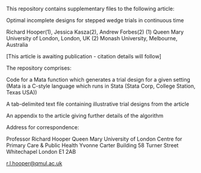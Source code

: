 This repository contains supplementary files to the following article:

Optimal incomplete designs for stepped wedge trials in continuous time

Richard Hooper(1), Jessica Kasza(2), Andrew Forbes(2)
(1) Queen Mary University of London, London, UK
(2) Monash University, Melbourne, Australia

[This article is awaiting publication - citation details will follow]



The repository comprises:

Code for a Mata function which generates a trial design for a given setting
(Mata is a C-style language which runs in Stata (Stata Corp, College Station, Texas USA))

A tab-delimited text file containing illustrative trial designs from the article

An appendix to the article giving further details of the algorithm



Address for correspondence:

Professor Richard Hooper
Queen Mary University of London
Centre for Primary Care & Public Health
Yvonne Carter Building
58 Turner Street
Whitechapel
London E1 2AB

r.l.hooper@qmul.ac.uk
